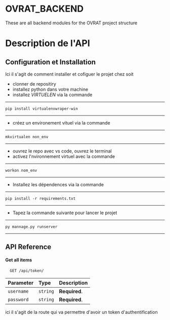 # OVRAT_BACKEND
These are all backend modules for the OVRAT project structure



# Description de l'API





## Configuration et Installation

Ici il s'agit de comment installer et cofiguer le projet chez soit



* clonner de repositiry
* installez python dans votre machine
* installez *VIRTUELEN* via la commande 
---
    pip install virtualenvwraper-win
---
* créez un environement vituel via la commande
---
    mkvirtualen non_env
--- 
* ouvrez le repo avec vs code, ouvrez le terminal
* activez l'nvironnement virtuel avec la commande 
---
    workon nom_env 
---
* Installez les dépendences via la commande 
---
    pip install -r requirements.txt
---

* Tapez la commande suivante pour lancer le projet
---
    py mannage.py runserver
---
## API Reference

#### Get all items


```http
  GET /api/token/
```

| Parameter | Type     | Description                       |
| :-------- | :------- | :-------------------------------- |
| `username`      | `string` | **Required**.  |
| `password`      | `string` | **Required**.  |

ici il s'agit de la route qui va permettre d'avoir un token d'authentification


